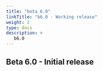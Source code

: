 ```yaml
---
title: "beta 6.0"
linkTitle: "b6.0 - Working release"
weight: 2
type: docs
description: >
   b6.0
---
```


## Beta 6.0 - Initial release


